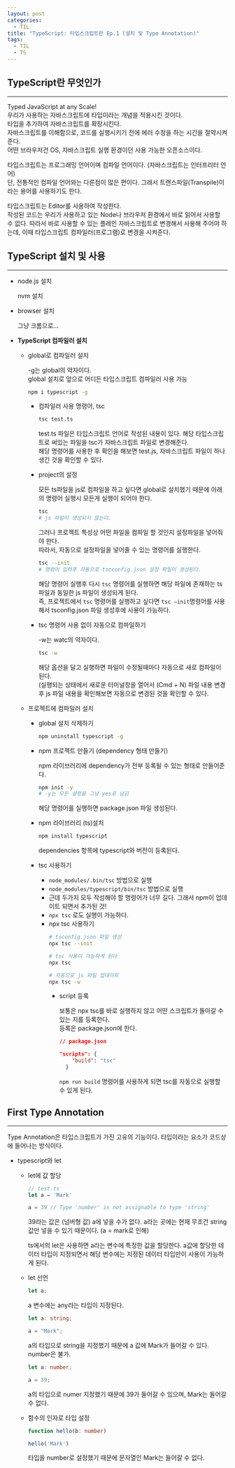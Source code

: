 ```yaml
---
layout: post
categories:
  - TIL
title: "TypeScript: 타입스크립트란 Ep.1 (설치 및 Type Annotation)"
tags:
  - TIL
  - TS
---
```


## __TypeScript란 무엇인가__
---

Typed JavaScript at any Scale!  
우리가 사용하는 자바스크립트에 타입이라는 개념을 적용시킨 것이다.  
타입을 추가하여 자바스크립트를 확장시킨다.  
자바스크립트를 이해함으로, 코드를 실행시키기 전에 에러 수정을 하는 시간을 절약시켜준다.  
어떤 브라우저건 OS, 자바스크립트 실행 환경이던 사용 가능한 오픈소스이다. 

타입스크립트는 프로그래밍 언어이며 컴파일 언어이다. (자바스크립트는 인터프리터 언어)  
단, 전통적인 컴파일 언어와는 다른점이 많은 편이다. 그래서 트랜스파일(Transpile)이라는 용어를 사용하기도 한다. 

타입스크립트는 Editor를 사용하여 작성한다.  
작성된 코드는 우리가 사용하고 있는 Node나 브라우저 환경에서 바로 읽어서 사용할 수 없다. 따라서 바로 사용할 수 있는 플레인 자바스크립트로 변경해서 사용해 주어야 하는데, 이때 타입스크립트 컴파일러(프로그램)로 변경을 시켜준다.

## __TypeScript 설치 및 사용__
---

- node.js 설치
  
  nvm 설치

- browser 설치
    
  그냥 크롬으로…
    
- __TypeScript 컴파일러 설치__
  - global로 컴파일러 설치
      
    -g는 global의 약자이다.  
    global 설치로 앞으로 어디든 타입스크립트 컴파일러 사용 가능
    ```bash
    npm i typescript -g 
    ```
      
    - 컴파일러 사용 명령어, tsc
        ```bash
        tsc test.ts
        ```
        test.ts 파일은 타입스크립트 언어로 작성된 내용이 있다. 해당 타입스크립트로 써있는 파일을 tsc가 자바스크립트 파일로 변경해준다.  
        해당 명령어를 사용한 후 확인을 해보면 test.js, 자바스크립트 파일이 하나 생긴 것을 확인할 수 있다.
        
    - project의 설정  

      모든 ts파일을 js로 컴파일을 하고 싶다면 global로 설치했기 때문에 아래의 명령어 실행시 모든게 실행이 되어야 한다.
        ```bash
        tsc
        # js 파일이 생성되지 않는다.
        ```
        
      그러나 프로젝트 특성상 어떤 파일을 컴파일 할 것인지 설정파일을 넣어줘야 한다.  
      따라서, 자동으로 설정파일을 넣어줄 수 있는 명령어를 실행한다.
      ```bash
      tsc --init
      # 명령어 입력후 자동으로 tscconfig.json 설정 파일이 생성된다.
      ```
      해당 명령어 실행후 다시 `tsc` 명령어를 실행하면 해당 파일에 존재하는 ts파일과 동일한 js 파일이 생성되게 된다.  
      즉, 프로젝트에서 `tsc` 명령어를 실행하고 싶다면 `tsc —init`명령어를 사용해서 tsconfig.json 파일 생성후에 사용이 가능하다.
          
    - tsc 명령어 사용 없이 자동으로 컴파일하기  
    
      -w는 watc의 약자이다.
      ```bash
      tsc -w
      ```
      해당 옵션을 달고 실행하면 파일이 수정될때마다 자동으로 새로 컴파일이 된다.  
      (실행되는 상태에서 새로운 터미널창을 열어서 (Cmd + N) 파일 내용 변경후 js 파일 내용을 확인해보면 자동으로 변경된 것을 확인할 수 있다.
          
  - 프로젝트에 컴파일러 설치
      - global 설치 삭제하기
        ```bash
        npm uninstall typescript -g
        ```
          
      - npm 프로젝트 만들기 (dependency 형태 만들기)
          
        npm 라이브러리에 dependency가 전부 등록될 수 있는 형태로 만들어준다.
        ```bash
        npm init -y
        # -y는 모든 설정을 그냥 yes로 넘김
        ```
        해당 명령어를 실행하면 package.json 파일 생성된다. 
          
      - npm 라이브러리 (ts)설치
        ```bash
        npm install typescript
        ```
        dependencies 항목에 typescript와 버전이 등록된다.
          
      - tsc 사용하기
        - `node_modules/.bin/tsc` 방법으로 실행
        - `node_modules/typescript/bin/tsc` 방법으로 실행
        - 근데 두가지 모두 작성해야 할 명령어가 너무 길다. 그래서 npm이 업데이트 되면서 추가된 것!
        - `npx tsc` 로도 실행이 가능하다.
        - npx tsc 사용하기
            ```bash
            # tsconfig.json 파일 생성
            npx tsc --init
            
            # tsc 사용이 가능하게 된다
            npx tsc
            
            # 자동으로 js 파일 업데이트
            npx tsc -w
            ```
          - script 등록
            
            보통은 npx tsc를 바로 실행하지 않고 어떤 스크립트가 돌아갈 수 있는 지를 등록한다.  
            등록은 package.json에 한다.
            ```json
            // package.json
            
            "scripts": {
                "build": "tsc"
              }
            ```
            `npm run build` 명령어를 사용하게 되면 tsc를 자동으로 실행할 수 있게 된다.

## __First Type Annotation__
---
Type Annotation은 타입스크립트가 가진 고유의 기능이다. 타입이라는 요소가 코드상에 들어나는 방식이다.

- typescript와 let
    - let에 값 할당
      ```ts
      // test.ts
      let a = 'Mark'
      
      a = 39 // Type 'number' is not assignable to type 'string'
      ```
      39라는 값은 (넘버형 값) a에 넣을 수가 없다. a라는 곳에는 현재 무조건 string 값만 넣을 수 있기 때문이다. (a = mark로 인해)
      
      ts에서의 let은 사용하면 a라는 변수에 특정한 값을 할당한다.     a값에 할당한 데이터 타입이 지정되면서 해당 변수에는 지정된 데이터 타입만이 사용이 가능하게 된다.
        
    - let 선언
      ```ts
      let a;
      ```
      a 변수에는 any라는 타입이 지정된다.
      ```ts
      let a: string;
      
      a = "Mark";
      ```
      a의 타입으로 string을 지정했기 때문에 a 값에 Mark가 들어갈 수 있다. number은 불가.
      ```ts
      let a: number;
      
      a = 39;
      ```
      a의 타입으로 numer 지정했기 때문에 39가 들어갈 수 있으며, Mark는 들어갈 수 없다.
        
    - 함수의 인자로 타입 설정
      ```ts
      function hello(b: number)
      
      hello('Mark')
      ```
      타입을 number로 설정했기 때문에 문자열인 Mark는 들어갈 수 없다.